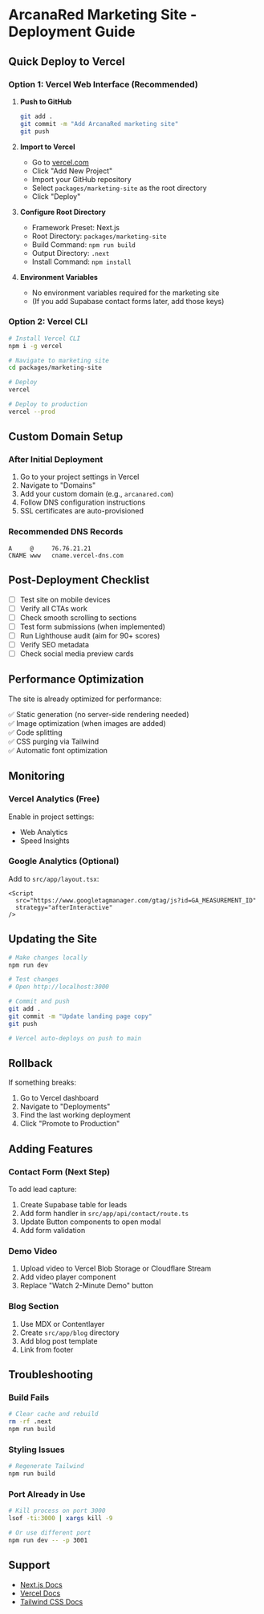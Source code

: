 # ArcanaRed Marketing Site - Deployment Guide

## Quick Deploy to Vercel

### Option 1: Vercel Web Interface (Recommended)

1. **Push to GitHub**
   ```bash
   git add .
   git commit -m "Add ArcanaRed marketing site"
   git push
   ```

2. **Import to Vercel**
   - Go to [vercel.com](https://vercel.com)
   - Click "Add New Project"
   - Import your GitHub repository
   - Select `packages/marketing-site` as the root directory
   - Click "Deploy"

3. **Configure Root Directory**
   - Framework Preset: Next.js
   - Root Directory: `packages/marketing-site`
   - Build Command: `npm run build`
   - Output Directory: `.next`
   - Install Command: `npm install`

4. **Environment Variables**
   - No environment variables required for the marketing site
   - (If you add Supabase contact forms later, add those keys)

### Option 2: Vercel CLI

```bash
# Install Vercel CLI
npm i -g vercel

# Navigate to marketing site
cd packages/marketing-site

# Deploy
vercel

# Deploy to production
vercel --prod
```

## Custom Domain Setup

### After Initial Deployment

1. Go to your project settings in Vercel
2. Navigate to "Domains"
3. Add your custom domain (e.g., `arcanared.com`)
4. Follow DNS configuration instructions
5. SSL certificates are auto-provisioned

### Recommended DNS Records

```
A     @     76.76.21.21
CNAME www   cname.vercel-dns.com
```

## Post-Deployment Checklist

- [ ] Test site on mobile devices
- [ ] Verify all CTAs work
- [ ] Check smooth scrolling to sections
- [ ] Test form submissions (when implemented)
- [ ] Run Lighthouse audit (aim for 90+ scores)
- [ ] Verify SEO metadata
- [ ] Check social media preview cards

## Performance Optimization

The site is already optimized for performance:

✅ Static generation (no server-side rendering needed)  
✅ Image optimization (when images are added)  
✅ Code splitting  
✅ CSS purging via Tailwind  
✅ Automatic font optimization  

## Monitoring

### Vercel Analytics (Free)

Enable in project settings:
- Web Analytics
- Speed Insights

### Google Analytics (Optional)

Add to `src/app/layout.tsx`:

```tsx
<Script
  src="https://www.googletagmanager.com/gtag/js?id=GA_MEASUREMENT_ID"
  strategy="afterInteractive"
/>
```

## Updating the Site

```bash
# Make changes locally
npm run dev

# Test changes
# Open http://localhost:3000

# Commit and push
git add .
git commit -m "Update landing page copy"
git push

# Vercel auto-deploys on push to main
```

## Rollback

If something breaks:

1. Go to Vercel dashboard
2. Navigate to "Deployments"
3. Find the last working deployment
4. Click "Promote to Production"

## Adding Features

### Contact Form (Next Step)

To add lead capture:

1. Create Supabase table for leads
2. Add form handler in `src/app/api/contact/route.ts`
3. Update Button components to open modal
4. Add form validation

### Demo Video

1. Upload video to Vercel Blob Storage or Cloudflare Stream
2. Add video player component
3. Replace "Watch 2-Minute Demo" button

### Blog Section

1. Use MDX or Contentlayer
2. Create `src/app/blog` directory
3. Add blog post template
4. Link from footer

## Troubleshooting

### Build Fails

```bash
# Clear cache and rebuild
rm -rf .next
npm run build
```

### Styling Issues

```bash
# Regenerate Tailwind
npm run build
```

### Port Already in Use

```bash
# Kill process on port 3000
lsof -ti:3000 | xargs kill -9

# Or use different port
npm run dev -- -p 3001
```

## Support

- [Next.js Docs](https://nextjs.org/docs)
- [Vercel Docs](https://vercel.com/docs)
- [Tailwind CSS Docs](https://tailwindcss.com/docs)
